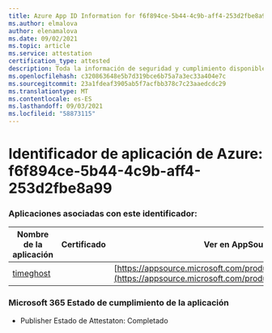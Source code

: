 ```yaml
---
title: Azure App ID Information for f6f894ce-5b44-4c9b-aff4-253d2fbe8a99
ms.author: elmalova
author: elenamalova
ms.date: 09/02/2021
ms.topic: article
ms.service: attestation
certification_type: attested
description: Toda la información de seguridad y cumplimiento disponible para f6f894ce-5b44-4c9b-aff4-253d2fbe8a99.
ms.openlocfilehash: c320863648e5b7d319bce6b75a7a3ec33a404e7c
ms.sourcegitcommit: 23a1fdeaf3905ab5f7acfbb378c7c23aaedcdc29
ms.translationtype: MT
ms.contentlocale: es-ES
ms.lasthandoff: 09/03/2021
ms.locfileid: "58873115"
---
```

# <a name="azure-app-id-f6f894ce-5b44-4c9b-aff4-253d2fbe8a99"></a>Identificador de aplicación de Azure: f6f894ce-5b44-4c9b-aff4-253d2fbe8a99


### <a name="apps-associated-with-this-id"></a>Aplicaciones asociadas con este identificador:
| **Nombre de la aplicación** | **Certificado** | **Ver en AppSource** |
|--------------|---------------|-----------------------|
| [timeghost](https://docs.microsoft.com/microsoft-365-app-certification/forward/WA200001532) |  | [https://appsource.microsoft.com/product/office/WA200001532](https://appsource.microsoft.com/product/office/WA200001532) |

### <a name="microsoft-365-app-compliance-status"></a>Microsoft 365 Estado de cumplimiento de la aplicación
- Publisher Estado de Attestaton: Completado
